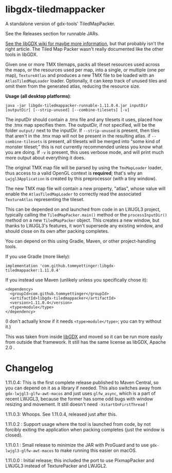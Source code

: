# libgdx-tiledmappacker
A standalone version of gdx-tools' TiledMapPacker.

See the Releases section for runnable JARs.

[See the libGDX wiki for maybe more information](https://libgdx.com/wiki/tools/texture-packer), but that probably isn't
the right article. The Tiled Map Packer wasn't really documented like the other tools in libGDX.

Given one or more TMX tilemaps, packs all tileset resources used across the maps, or the resources used per map, into a
single, or multiple (one per map), `TextureAtlas` and produces a new TMX file to be loaded with an `AtlasTiledMapLoader`
loader. Optionally, it can keep track of unused tiles and omit them from the generated atlas, reducing the resource size.

**Usage (all desktop platforms)**:

`java -jar libgdx-tiledmappacker-runnable-1.11.0.4.jar inputDir [outputDir] [--strip-unused] [--combine-tilesets] [-v]`

The inputDir should contain a .tmx file and any tilesets it uses, placed how the .tmx map specifies them. The outputDir,
if not specified, will be the folder `output/` next to the inputDir. If `--strip-unused` is present, then tiles that
aren't in the .tmx map will not be present in the resulting atlas. if `--combine-tilesets` is present, all tilesets will
be merged into "some kind of monster tileset;" this is not currently recommended unless you know what you are doing. If
`-v` is present, this uses verbose mode, and will print much more output about everything it does.

The original TMX map file will be parsed by using the `TmxMapLoader` loader, thus access to a valid OpenGL context is
**required**; that's why an `Lwjgl3Application` is created by this preprocessor (with a tiny window).

The new TMX map file will contain a new property, "atlas", whose value will enable the `AtlasTiledMapLoader` to
correctly read the associated `TextureAtlas` representing the tileset.

This can be depended on and launched from code in an LWJGL3 project, typically calling the `TiledMapPacker.main()`
method or the `processInputDir()` method on a new `TiledMapPacker` object. This creates a new window, but thanks to
LWJGL3's features, it won't supersede any existing window, and should close on its own after packing completes.

You can depend on this using Gradle, Maven, or other project-handling tools.

If you use Gradle (more likely):

`implementation 'com.github.tommyettinger:libgdx-tiledmappacker:1.11.0.4'`

If you instead use Maven (unlikely unless you specifically chose it):
```
<dependency>
  <groupId>com.github.tommyettinger</groupId>
  <artifactId>libgdx-tiledmappacker</artifactId>
  <version>1.11.0.4</version>
  <type>module</type>
</dependency>
```
(I don't actually know if it needs `<type>module</type>`; you can try without it.)

This was taken from inside [libGDX](https://github.com/libgdx/libgdx) and moved so it can be run more easily from
outside that framework. It still has the same license as libGDX, Apache 2.0 .

# Changelog

1.11.0.4: This is the first complete release published to Maven Central, so you can depend on it as a library if needed.
This also switches away from `gdx-lwjgl3-glfw-awt-macos` and just uses `glfw_async`, which is a part of recent LWJGL3,
because the former has some odd bugs with window resizing and movement. It still doesn't need `-XstartOnFirstThread` !

1.11.0.3: Whoops. See 1.11.0.4, released just after this.

1.11.0.2 : Support usage where the tool is launched from code, by not forcibly exiting the application when packing
completes (just the window is closed).

1.11.0.1 : Small release to minimize the JAR with ProGuard and to use `gdx-lwjgl3-glfw-awt-macos` to make running this
easier on macOS.

1.11.0.0 : Initial release; this included the port to use PixmapPacker and LWJGL3 instead of TexturePacker and LWJGL2.
